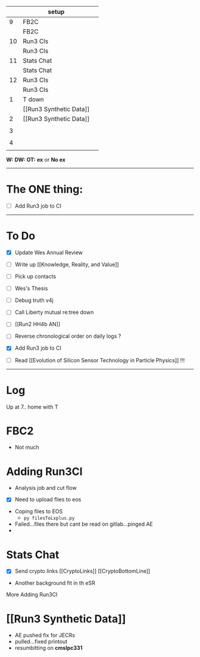 
|     | setup                   |     |
| --- | ----------------------- | --- |
| 9   | FB2C                    |     |
|     | FB2C                    |     |
| 10  | Run3 CIs                |     |
|     | Run3 CIs                |     |
| 11  | Stats Chat              |     |
|     | Stats Chat              |     |
| 12  | Run3 CIs                |     |
|     | Run3 CIs                |     |
| 1   | T down                  |     |
|     | [[Run3 Synthetic Data]] |     |
| 2   | [[Run3 Synthetic Data]] |     |
|     |                         |     |
| 3   |                         |     |
|     |                         |     |
| 4   |                         |     |
|     |                         |     |

**W:**
**DW:**
**OT:**
**ex** or **No ex**

---
# The ONE thing: 
- [ ] Add Run3 job to CI

---
# To Do

- [x] Update Wes Annual Review
- [ ] Write up  [[Knowledge, Reality, and Value]]
- [ ] Pick up contacts
- [ ] Wes's Thesis
- [ ] Debug truth v4j
- [ ] Call Liberty mutual re:tree down
- [ ]  [[Run2 HH4b AN]]
- [ ] Reverse chronological order on daily logs ?
- [x]  Add Run3 job to CI
- [ ] Read [[Evolution of Silicon Sensor Technology in Particle Physics]] !!!


---

# Log

Up at 7.. home with T 

# FBC2
- Not much


# Adding Run3CI 
- Analysis job and cut flow
- [x] Need to upload flies to eos
- Coping files to EOS
	- `py filesToLxplus.py `
- Failed...files there but cant be read on gitlab...pinged AE
- 
# Stats Chat
- [x] Send crypto links
	[[CryptoLinks]]
	[[CryptoBottomLine]]
- Another background fit in th eSR


More Adding Run3CI

# [[Run3 Synthetic Data]]
- AE pushed fix for JECRs 
- pulled...fixed printout
- resumbitting on **cmslpc331**
